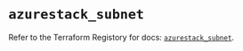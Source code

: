 # `azurestack_subnet`

Refer to the Terraform Registory for docs: [`azurestack_subnet`](https://www.terraform.io/docs/providers/azurestack/r/subnet).

